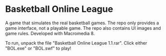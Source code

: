 # Basketball Online League
A game that simulates the real basketball games.
The repo only provides a game interface, not a playable game.
The repo also contains UI images and game rules. 
Developed with Macromedia 8.

To run, unpack the file "Basketball Online League 1.1.rar".
Click either "BOL.exe" or "BOL.swf" to play!